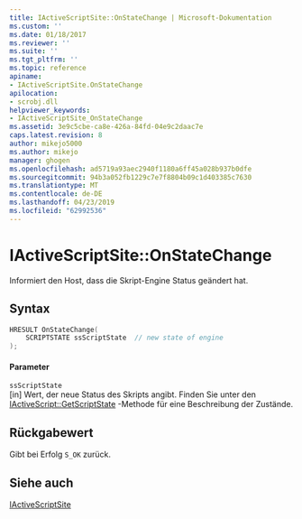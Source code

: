 ```yaml
---
title: IActiveScriptSite::OnStateChange | Microsoft-Dokumentation
ms.custom: ''
ms.date: 01/18/2017
ms.reviewer: ''
ms.suite: ''
ms.tgt_pltfrm: ''
ms.topic: reference
apiname:
- IActiveScriptSite.OnStateChange
apilocation:
- scrobj.dll
helpviewer_keywords:
- IActiveScriptSite_OnStateChange
ms.assetid: 3e9c5cbe-ca8e-426a-84fd-04e9c2daac7e
caps.latest.revision: 8
author: mikejo5000
ms.author: mikejo
manager: ghogen
ms.openlocfilehash: ad5719a93aec2940f1180a6ff45a028b937b0dfe
ms.sourcegitcommit: 94b3a052fb1229c7e7f8804b09c1d403385c7630
ms.translationtype: MT
ms.contentlocale: de-DE
ms.lasthandoff: 04/23/2019
ms.locfileid: "62992536"
---
```

# <a name="iactivescriptsiteonstatechange"></a>IActiveScriptSite::OnStateChange
Informiert den Host, dass die Skript-Engine Status geändert hat.  
  
## <a name="syntax"></a>Syntax  
  
```cpp
HRESULT OnStateChange(  
    SCRIPTSTATE ssScriptState  // new state of engine  
);  
```  
  
#### <a name="parameters"></a>Parameter  
 `ssScriptState`  
 [in] Wert, der neue Status des Skripts angibt. Finden Sie unter den [IActiveScript::GetScriptState](../../winscript/reference/iactivescript-getscriptstate.md) -Methode für eine Beschreibung der Zustände.  
  
## <a name="return-value"></a>Rückgabewert  
 Gibt bei Erfolg `S_OK` zurück.  
  
## <a name="see-also"></a>Siehe auch  
 [IActiveScriptSite](../../winscript/reference/iactivescriptsite.md)
